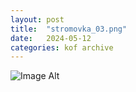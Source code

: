 ```yaml
---
layout:	post
title:	"stromovka_03.png"
date:	2024-05-12
categories:	kof archive
---
```


![Image Alt](https://k0f.github.io/assets/stromovka_03.png)